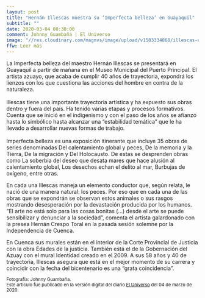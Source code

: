 ```yaml
---
layout: post
title: "Hernán Illescas muestra su ‘Imperfecta belleza’ en Guayaquil"
subtitle: ""
date: 2020-03-04 00:30:00
comment: Johnny Guambaña | El Universo
image: "//res.cloudinary.com/magnvs/image/upload/v1583334868/illescas-universo_g4wwcd.jpg"
ffw: Leer más
---
```

La Imperfecta belleza del maestro Hernán Illescas se presentará en Guayaquil a partir de mañana en el Museo Municipal del Puerto Principal. El artista azuayo, que acaba de cumplir 40 años de trayectoria, expondrá los lienzos con los que cuestiona las acciones del hombre en contra de la naturaleza.<br /><br />Illescas tiene una importante trayectoria artística y ha expuesto sus obras dentro y fuera del país. Ha tenido varias etapas y procesos formativos. Cuenta que se inició en el indigenismo y con el paso de los años se afianzó hasta lo simbólico hasta alcanzar una “estabilidad temática” que le ha llevado a desarrollar nuevas formas de trabajo.<br /><br />Imperfecta belleza es una exposición itinerante que incluye 35 obras de series denominadas Del calentamiento global y peces, De la memoria y la Tierra, De la migración y Del Holocausto. De estas se desprenden obras como La soberbia del deseo que desata mares que hace alusión al calentamiento global, Los desechos echan el delito al mar, Burbujas de oxígeno, entre otras.

En cada una Illescas maneja un elemento conductor que, según relata, le nació de una manera natural: los peces. Por eso que en cada una de las obras que se expondrán se observan estos animales o sus rasgos mostrando desesperación por la devastación producida por los humanos. “El arte no está solo para las cosas bonitas (…) desde el arte se puede sensibilizar y denunciar a la sociedad”, comenta el artista galardonado con la presea Hernán Crespo Toral en la pasada sesión solemne por la Independencia de Cuenca.

En Cuenca sus murales están en el interior de la Corte Provincial de Justicia con la obra Edades de la justicia. También está el de la Gobernación del Azuay con el mural Identidad creado en el 2009. A sus 58 años y 40 de trayectoria, Illescas asegura que está en el mejor momento de su carrera y coincidir con la fecha del bicentenario es una “grata coincidencia”.

<small>Fotografía: Johnny Guambaña. <br />Este artículo fue publicado en la versión digital del diario [El Universo](//www.eluniverso.com/entretenimiento/2020/03/04/nota/7765983/hernan-illescas-muestra-su-imperfecta-belleza) del 04 de marzo de 2020.</small>
